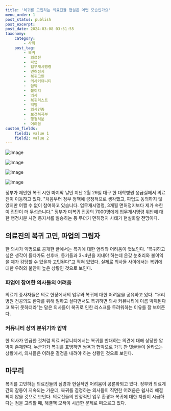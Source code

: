 ```yaml
---
title: '복귀를 고민하는 의료진들 현실은 어떤 모습인가요'
menu_order: 1
post_status: publish
post_excerpt: 
post_date: 2024-03-08 03:51:55
taxonomy:
    category:
        - 사회
    post_tag:
        - 복귀
        -  의료진
        -  파업
        -  업무개시명령
        -  면허정지
        -  복귀고민
        -  의사커뮤니티
        -  압박
        -  불이익
        -  의사
        -  복귀리스트
        -  익명
        -  의사인증
        -  보건복지부
        -  행정처분
        -  어려움
custom_fields:
    field1: value 1
    field2: value 2
---
```


![Image](https://imgnews.pstatic.net/image/015/2024/03/07/0004956913_001_20240307112601087.jpg?type=w647)

![Image](https://imgnews.pstatic.net/image/015/2024/03/07/0004956913_002_20240307112601158.jpg?type=w647)

![Image](https://imgnews.pstatic.net/image/015/2024/03/07/0004956913_003_20240307112601197.jpg?type=w647)

![Image](https://imgnews.pstatic.net/image/015/2024/03/07/0004956913_004_20240307112601222.jpg?type=w647)

정부가 제안한 복귀 시한 마지막 날인 지난 2월 29일 대구 한 대학병원 응급실에서 의료진이 이동하고 있다. "처음부터 정부 정책에 긍정적으로 생각했고, 파업도 동의하지 않았지만 어쩔 수 없이 참여하고 있습니다. 업무개시명령, 3개월 면허정지보다 제가 속한 이 집단이 더 무섭습니다." 정부가 미복귀 전공의 7000명에게 업무개시명령 위반에 대한 행정처분 사전 통지서를 발송하는 등 무더기 면허정지 사태가 현실화할 전망이다.
## 의료진의 복귀 고민, 파업의 그림자
한 의사가 익명으로 공개한 글에서는 복귀에 대한 염려와 어려움이 엿보인다. "복귀하고 싶은 생각이 들다가도 선후배, 동기들과 3~4년을 지내야 하는데 온갖 눈초리와 불이익을 제가 감당할 수 있을까 고민된다"고 적혀 있었다. 실제로 의사들 사이에서는 복귀에 대한 우려와 불안이 높은 상황인 것으로 보인다.
### 파업에 참여한 의사들의 어려움
의료계 종사자들은 의료 현장에서의 업무와 복귀에 대한 어려움을 공유하고 있다. "우리병원 전공의도 환자를 위해 일하고 싶다면서도 복귀하면 의사 커뮤니티에 이름 박제된다고 복귀 못하더라"는 말은 의사들이 복귀로 인한 리스크를 두려워하는 이유를 잘 보여준다. 
### 커뮤니티 상의 분위기와 압박
한 의사가 언급한 것처럼 의료 커뮤니티에서는 복귀를 반대하는 의견에 대해 상당한 압박이 존재한다. 누군가가 복귀를 표명하면 쌍욕과 협박으로 가득 찬 댓글들이 올라오는 상황에서, 의사들은 어려운 결정을 내려야 하는 상황인 것으로 보인다.
## 마무리
복귀를 고민하는 의료진들의 심경과 현실적인 어려움이 공론화되고 있다. 정부와 의료계 간의 갈등이 지속되는 가운데, 복귀를 결정하는 의사들이 직면한 어려움은 쉽사리 해결되지 않을 것으로 보인다. 의료진들의 안정적인 업무 환경과 복귀에 대한 지원이 시급하다는 점을 고려할 때, 해결책 모색이 시급한 문제로 떠오르고 있다.
